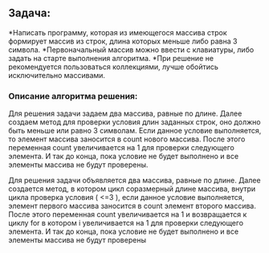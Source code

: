 ## Задача:

*Написать программу, которая из имеющегося массива строк формирует массив из строк, длина которых меньше либо равна 3 символа. 
*Первоначальный массив можно ввести с клавиатуры, либо задать на старте выполнения алгоритма. 
*При решение не рекомендуется пользоваться коллекциями, лучше обойтись исключительно массивами.

### Описание алгоритма решения:

Для решения задачи задаем два массива, равные по длине.
Далее создаем метод для проверки условия длин заданных строк, оно должно быть меньше или равно 3 символам. 
Если данное условие выполняется, то элемент массива заносится в count нового массива. 
После этого переменная count увеличивается на 1 для проверки следующего элемента. 
И так до конца, пока условие не будет выполнено и все элементы массива не будут проверены.


Для решения задачи объявляется два массива, равные по длине. 
Далее создается метод, в котором цикл соразмерный длине массива, внутри цикла проверка условия ( <=3 ), 
если данное условие выполняется, элемент первого массива заносится в count элемент второго массива. 
После этого переменная count увеличивается на 1 и возвращается к циклу for в котором i увеличивается на 1 для проверки следующего элемента. 
И так до конца, пока условие не будет выполнено и все элементы массива не будут проверены
